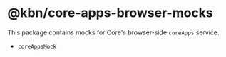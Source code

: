 # @kbn/core-apps-browser-mocks

This package contains mocks for Core's browser-side `coreApps` service.
- `coreAppsMock`
